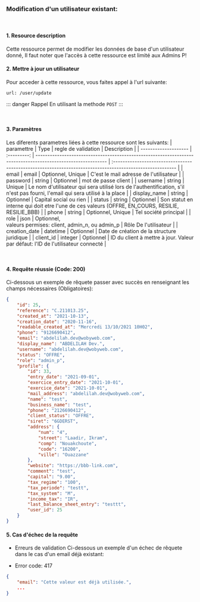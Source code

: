 <meta charset="utf-8"/>

### Modification d'un utilisateur existant:

<br />

#### 1. Resource description

Cette ressource permet de modifier les données de base d'un utilisateur donné,
Il faut noter que l'accès à cette ressource est limité aux Admins P!

#### 2. Mettre à jour un utilisateur

Pour acceder à cette ressource, vous faites appel à l'url suivante:

```
url: /user/update
```

::: danger Rappel
En utilisant la methode `POST`
:::

<br />

#### 3. Paramètres

Les diferents parametres liées à cette ressource sont les suivants:
| paramettre | Type | regle de validation | Description |
| -------------------- | :---------: | ------------------------------------------------------------------------------------------------------------ | :-------------------------------------------------------------------------------------------------------- |
| email | email | Optionnel, Unique | C'est le mail adresse de l'utilisateur |
| password | string | Optionnel | mot de passe client |
| username | string | Unique | Le nom d'utilisateur qui sera utilisé lors de l'authentification, s'il n'est pas fourni, l'email qui sera utilisé à la place |
| display_name | string | Optionnel | Capital social ou rien |
| status | string | Optionnel | Son statut en interne qui doit etre l'une de ces valeurs (OFFRE, EN_COURS, RESILIE, RESILIE_BBB) |
| phone | string | Optionnel, Unique | Tel société principal |
| role | json | Optionnel, <br> valeurs permises: client, admin_n, ou admin_p | Rôle De l'utilisateur |
| creation_date | datetime | Optionnel | Date de création de la structure juridique |
| client_id | integer | Optionnel | ID du client à mettre à jour. Valeur par défaut: l'ID de l'utilisateur connecté |

<br />

#### 4. Requête réussie (Code: 200)

Ci-dessous un exemple de rêquete passer avec succès en renseignant les champs nécessaires (Obligatoires):

``` JSON
{
    "id": 25,
    "reference": "C.211013.25",
    "created_at": "2021-10-13",
    "creation_date": "2020-11-16",
    "readable_created_at": "Mercredi 13/10/2021 10H02",
    "phone": "9126690412",
    "email": "abdelilah.dev@wobyweb.com",
    "display_name": "ABDELILAH Dev.",
    "username": "abdelilah.dev@wobyweb.com",
    "status": "OFFRE",
    "role": "admin_p",
    "profile": {
        "id": 33,
        "entry_date": "2021-09-01",
        "exercice_entry_date": "2021-10-01",
        "exercice_date": "2021-10-01",
        "mail_address": "abdelilah.dev@wobyweb.com",
        "name": "test",
        "business_name": "test",
        "phone": "2126690412",
        "client_status": "OFFRE",
        "siret": "6GDERST",
        "address": {
            "num": "4",
            "street": "Laadir, Ikram",
            "comp": "Nouakchoute",
            "code": "16200",
            "ville": "Ouazzane"
        },
        "website": "https://bbb-link.com",
        "comment": "test",
        "capital": "9.00",
        "tax_regime": "100",
        "tax_periode": "testt",
        "tax_system": "M",
        "income_tax": "IR",
        "last_balance_sheet_entry": "testtt",
        "user_id": 25
    }
}
```

#### 5. Cas d'échec de la requête
- Erreurs de validation
Ci-dessous un exemple d'un échec de rêquete dans le cas d'un email déjà existant:

-  Error code: 417
```json
{
    "email": "Cette valeur est déjà utilisée.",
    ...
}

```

